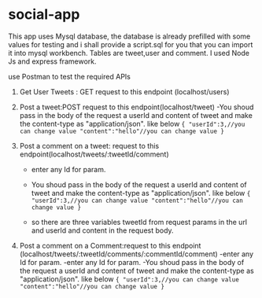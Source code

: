 # social-app

This app uses Mysql database, the database is already prefilled with some values for testing and i shall provide a script.sql for you that you can import it into mysql workbench.
 Tables are tweet,user and comment.
I used Node Js and express framework.
 

use Postman to test the required APIs

1. Get User Tweets : GET request to this endpoint (localhost/users)
2. Post a tweet:POST request to this endpoint(localhost/tweet)
  -You shoud pass in the body of the request a userId and content of tweet  and make the content-type as "application/json". like below
      `{
         "userId":3,//you can change value
         "content":"hello"//you can change value
      }`
3. Post a comment on a tweet: request to this endpoint(localhost/tweets/:tweetId/comment)
   - enter any Id for <tweetId> param.
   - You shoud pass in the body of the request a userId and content of tweet  and make the content-type as "application/json". like below
    `{
         "userId":3,//you can change value
         "content":"hello"//you can change value
     }`
      
   - so there are three variables tweetId from request params in the url and userId and content in the request body.
      
4. Post a comment on a Comment:request to this endpoint (localhost/tweets/:tweetId/comments/:commentId/comment)
    -enter any Id for <tweetId> param.
    -enter any Id for <commentId> param.
    -You shoud pass in the body of the request a userId and content of tweet  and make the content-type as "application/json". like below
      `{
         "userId":3,//you can change value
         "content":"hello"//you can change value
      }`
